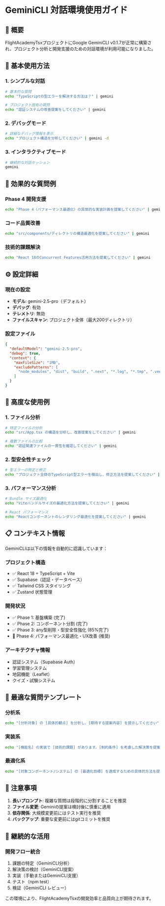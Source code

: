 # GeminiCLI 対話環境使用ガイド

## 📝 概要

FlightAcademyTsxプロジェクトにGoogle GeminiCLI v0.1.7が正常に構築され、プロジェクト分析と開発支援のための対話環境が利用可能になりました。

## 🚀 基本使用方法

### 1. シンプルな対話
```bash
# 基本的な質問
echo "TypeScriptの型エラーを解決する方法は？" | gemini

# プロジェクト固有の質問
echo "認証システムの改善提案をしてください" | gemini
```

### 2. デバッグモード
```bash
# 詳細なデバッグ情報を表示
echo "プロジェクト構造を分析してください" | gemini -d
```

### 3. インタラクティブモード
```bash
# 継続的な対話セッション
gemini
```

## 🎯 効果的な質問例

### Phase 4 開発支援
```bash
echo "Phase 4（パフォーマンス最適化）の具体的な実装計画を提案してください" | gemini
```

### コード品質改善
```bash
echo "src/components/ディレクトリの構造最適化を提案してください" | gemini
```

### 技術的課題解決
```bash
echo "React 18のConcurrent Features活用方法を提案してください" | gemini
```

## ⚙️ 設定詳細

### 現在の設定
- **モデル**: gemini-2.5-pro（デフォルト）
- **デバッグ**: 有効
- **テレメトリ**: 無効
- **ファイルスキャン**: プロジェクト全体（最大200ディレクトリ）

### 設定ファイル
```json
{
  "defaultModel": "gemini-2.5-pro",
  "debug": true,
  "context": {
    "maxFileSize": "1MB",
    "excludePatterns": [
      "node_modules", "dist", "build", ".next", "*.log", "*.tmp", ".venv"
    ]
  }
}
```

## 🔧 高度な使用例

### 1. ファイル分析
```bash
# 特定ファイルの分析
echo "src/App.tsx の構造を分析し、改善提案をしてください" | gemini

# 複数ファイルの比較
echo "認証関連ファイルの一貫性を確認してください" | gemini
```

### 2. 型安全性チェック
```bash
# 型エラーの特定と修正
echo "プロジェクト全体のTypeScript型エラーを検出し、修正方法を提案してください" | gemini
```

### 3. パフォーマンス分析
```bash
# Bundle サイズ最適化
echo "Viteバンドルサイズの最適化方法を提案してください" | gemini

# React パフォーマンス
echo "Reactコンポーネントのレンダリング最適化を提案してください" | gemini
```

## 📋 コンテキスト情報

GeminiCLIは以下の情報を自動的に認識しています：

### プロジェクト構造
- ✅ React 18 + TypeScript + Vite
- ✅ Supabase（認証・データベース）
- ✅ Tailwind CSS スタイリング
- ✅ Zustand 状態管理

### 開発状況
- ✅ Phase 1: 基盤構築 (完了)
- ✅ Phase 2: コンポーネント分割 (完了)
- ✅ Phase 3: any型削除・型安全性強化 (85%完了)
- 🔄 Phase 4: パフォーマンス最適化・UX改善 (推奨)

### アーキテクチャ情報
- 認証システム（Supabase Auth）
- 学習管理システム
- 地図機能（Leaflet）
- クイズ・試験システム

## 🎯 最適な質問テンプレート

### 分析系
```bash
echo "[分析対象] の [具体的観点] を分析し、[期待する提案内容] を提示してください" | gemini
```

### 実装系
```bash
echo "[機能名] の実装で [技術的課題] があります。[制約条件] を考慮した解決策を提案してください" | gemini
```

### 最適化系
```bash
echo "[対象コンポーネント/システム] の [最適化目標] を達成するための具体的方法を提案してください" | gemini
```

## 🚨 注意事項

1. **長いプロンプト**: 複雑な質問は段階的に分割することを推奨
2. **ファイル変更**: Geminiの提案は検討後に慎重に適用
3. **依存関係**: 大規模変更前にはテスト実行を推奨
4. **バックアップ**: 重要な変更前にはgitコミットを推奨

## 🔄 継続的な活用

### 開発フロー統合
1. 課題の特定（GeminiCLI分析）
2. 解決策の検討（GeminiCLI提案）
3. 実装（手動またはGeminiCLI支援）
4. テスト（npm test）
5. 検証（GeminiCLI レビュー）

この環境により、FlightAcademyTsxの開発効率と品質向上が期待されます。
